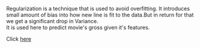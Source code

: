 Regularization is a technique that is used to avoid overfitting. It introduces small amount of bias into how new line is fit to the data.But in return for that we get a significant drop in Variance. <br>
It is used here to predict movie's gross given it's features.<br>

Click 
<a href="https://github.com/Vazgen-Tadevosyan/Data_Mining-Machine_Learning/blob/master/Regularization/Regularization.pdf">here</a>
